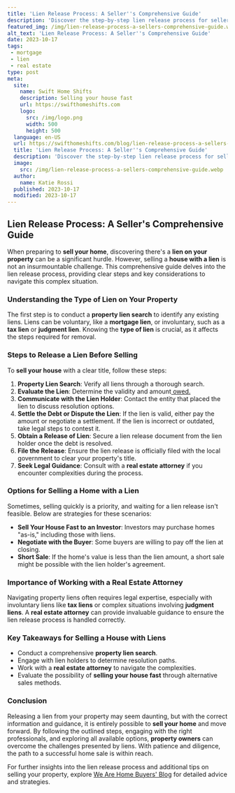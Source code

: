 ```yaml
---
title: 'Lien Release Process: A Seller''s Comprehensive Guide'
description: 'Discover the step-by-step lien release process for sellers in this comprehensive guide. Satiate your curiosity and gain valuable insights today.'
featured_img: /img/lien-release-process-a-sellers-comprehensive-guide.webp
alt_text: 'Lien Release Process: A Seller''s Comprehensive Guide'
date: 2023-10-17
tags:
 - mortgage
 - lien
 - real estate
type: post
meta:
  site:
    name: Swift Home Shifts
    description: Selling your house fast
    url: https://swifthomeshifts.com
    logo:
      src: /img/logo.png
      width: 500
      height: 500
  language: en-US
  url: https://swifthomeshifts.com/blog/lien-release-process-a-sellers-comprehensive-guide
  title: 'Lien Release Process: A Seller''s Comprehensive Guide'
  description: 'Discover the step-by-step lien release process for sellers in this comprehensive guide. Satiate your curiosity and gain valuable insights today.'
  image:
    src: /img/lien-release-process-a-sellers-comprehensive-guide.webp
  author:
    name: Katie Rossi
  published: 2023-10-17
  modified: 2023-10-17
---
```



## Lien Release Process: A Seller's Comprehensive Guide

When preparing to **sell your home**, discovering there's a **lien on your property** can be a significant hurdle. However, selling a **house with a lien** is not an insurmountable challenge. This comprehensive guide delves into the lien release process, providing clear steps and key considerations to navigate this complex situation.

### Understanding the Type of Lien on Your Property

The first step is to conduct a **property lien search** to identify any existing liens. Liens can be voluntary, like a **mortgage lien**, or involuntary, such as a **tax lien** or **judgment lien**. Knowing the **type of lien** is crucial, as it affects the steps required for removal.

### Steps to Release a Lien Before Selling

To **sell your house** with a clear title, follow these steps:

1. **Property Lien Search**: Verify all liens through a thorough search.
2. **Evaluate the Lien**: Determine the validity and amount[  owed.](https://swifthomeshifts.com/blog/selling-a-house-with-a-lien-legal-expert-insights)
3. **Communicate with the Lien Holder**: Contact the entity that placed the lien to discuss resolution options.
4. **Settle the Debt or Dispute the Lien**: If the lien is valid, either pay the amount or negotiate a settlement. If the lien is incorrect or outdated, take legal steps to contest it.
5. **Obtain a Release of Lien**: Secure a lien release document from the lien holder once the debt is resolved.
6. **File the Release**: Ensure the lien release is officially filed with the local government to clear your property's title.
7. **Seek Legal Guidance**: Consult with a **real estate attorney** if you encounter complexities during the process.

### Options for Selling a Home with a Lien

Sometimes, selling quickly is a priority, and waiting for a lien release isn't feasible. Below are strategies for these scenarios:
  - **Sell Your House Fast to an Investor**: Investors may purchase homes "as-is," including those with liens.
  - **Negotiate with the Buyer**: Some buyers are willing to pay off the lien at closing.
  - **Short Sale**: If the home's value is less than the lien amount, a short sale might be possible with the lien holder's agreement.

### Importance of Working with a Real Estate Attorney

Navigating property liens often requires legal expertise, especially with involuntary liens like **tax liens** or complex situations involving **judgment liens**. A **real estate attorney** can provide invaluable guidance to ensure the lien release process is handled correctly.

### Key Takeaways for Selling a House with Liens
  - Conduct a comprehensive **property lien search**.
  - Engage with lien holders to determine resolution paths.
  - Work with a **real estate attorney** to navigate the complexities.
  - Evaluate the possibility of **selling your house fast** through alternative sales methods.

### Conclusion

Releasing a lien from your property may seem daunting, but with the correct information and guidance, it is entirely possible to **sell your home** and move forward. By following the outlined steps, engaging with the right professionals, and exploring all available options, **property owners** can overcome the challenges presented by liens. With patience and diligence, the path to a successful home sale is within reach.

For further insights into the lien release process and additional tips on selling your property, explore [We Are Home Buyers' Blog](https://www.wearehomebuyers.com/blog/sell-a-house-with-a-lien/) for detailed advice and strategies.